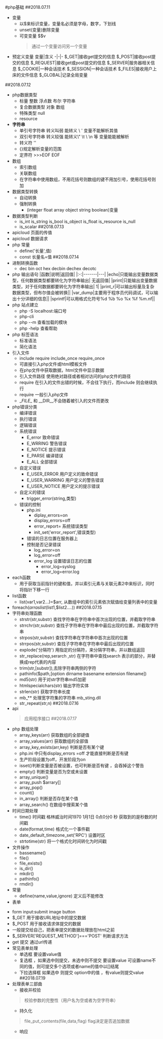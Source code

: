 #php基础
##2018.07.11
- 变量
  - 以$来标识变量，变量名必须是字母，数字，下划线
  - unset(变量)删除变量
  - 可变变量  $$v
    > 通过一个变量访问另一个变量
- 预定义变量
   变量|含义
   -|-|-
   $_GET|接收get提交的信息
   $_POST|接收post提交的信息
   $_REQUEST|接收get或post提交的信息
   $_SERVER|服务器相关信息
   $_COOKIE|一种会话技术
   $_SESSION|一种会话技术
   $_FILES|接收用户上床的文件信息
   $_GLOBAL|记录全局变量

##2018.07.12
- php数据类型
  + 标量 整数 浮点数 布尔 字符串 
  + 复合数据类型 对象 数组
  + 特殊类型 null 
  + resource 
- **字符串**
  + 单引号字符串 转义叫弱 能转义 \\ \' 变量不能解析其值
  + 双引号字符串 转义较强 能转义\\" \t \\ \n 等 变量能能被解析
  + 转义符 '\' 
  + {}规定解析变量的范围 
  + 定界符 >>>EOF EOF
- 数组
  + 索引数组
  + 关联数组
  + 在字符串中使用数组，不用花括号则数组的键不用加引号，使用花括号则加
- 数据类型转换
  + 自动转换
  + 强制转换
    * (integer float array object string boolean)变量
- 数据类型判断
  + is_int is_string is_bool is_object is_float is_resource is_null
  + is_scalar 
##2018.07.13
- apicloud 页面的传值
- apicloud 数据请求
- php 常量
  - define('长量',值)
  - const 长量名=值
##2018.07.14
- 进制转换函数
  + dec bin oct hex decbin dechex decotc
- php 输出语句
  |函数|说明|返回值|
  |:-:|-------|---|
  |echo|只能输出变量数据类型，任何数据类型都要转化为字符串输出|  无返回值|
  |print|只能输出变量数据类型，对于任何数据都要转化为字符串输出| 1|
  |print_r|可以输出标量及复杂数据类型，但布尔值会被转换||
  |var_dump|主要用于程序员代码调试，可以输出十分详细的信息||
  |sprintf|可以用格式化符号%d %b %o %x %f %m.nf||
- php 站点建立
  + php -S localhost:端口号
  + php-cli  
  + php --m 查看加载的模块
  + php -help 查看帮助
- php 标签语法
  + 标准语法 <?php if():?><?php endif?> <?php for():?><?php endfor?>
  + 简化语法 <?php if(){?><?php }?> <?php for()}?><?php }?>
- 引入文件
  + include require include_once require_once
  + 可直接引入php文件或html模板文件
  + 在php文件中获取数据，html文件中显示数据
  + 引入文件路径 使用绝对路径或者相对访问的php文件的路径
  + require 在引入的文件出错的时候，不会往下执行，而include 则会继续执行
  + require 一般引入php文件 
  + \__FILE__ 和 \__DIR__不会随着被引入的文件而更改
- php错误分类
  + 编译错误
  + 执行错误
  + 逻辑错误  
  + 系统错误
    * E_error 致命错误
    * E_WRRING 警告错误
    * E_NOTICE 提示错误
    * E_PARSE 编译错误
    * E_ALL 全部错误
  + 自定义错误
    * E_USER_ERROR 用户定义的致命错误
    * E_USER_WARRING 用户定义的警告错误
    * E_USER_NOTICE 用户定义的提示错误
  + 自定义的错误
    * trigger_error(string,类型)
  + 错误的控制
    * php.ini
      * diplay_errors=on 
      * display_errors=off
      * error_report= 系统错误类型
      * init_set('error_report',错误类型)
    * 错误的日志位置在服务器上
    * 控制是否记录错误
      * log_error=on 
      * log_error=off
      * error_log 设置错误日志的位置
        * error_log=syslog
        * error_log=error.log
- each函数
  + 用于获取当前指针的键和值，并以索引元素与关联元素2中来标识，同时将指针下移一行
- list函数
  + list(var1,var2...)=$arr, 从数组中的索引元素依次赋值给变量列表中的变量
- foreach($arr as list($list1,$list2....))
##2018.07.15
- 字符串处理函数
  + strstr(str,substr) 查找字符串在字符串中首次出现的位置，并截取字符串
  + strrchr(str,substr) 查找子字符串在字符串中最后出现的位置，并截取字符串
  + strpos(str,substr) 查找字符串在字符串中首次出现的位置
  + strrpos(str,substr) 查找子字符串在字符串中最后出现的位置
  + explode('分隔符') 用指定的分隔符，来分隔字符串，并以数组返回  
  + str_replace(rep,serarch ,str) 在字符串中查找search 表示的部分，并替换成rep代表的内容
  + trim(str,[substr]),去除字符串两侧的字符
  + pathinfo($path,[option dirname basename extension filename])
  + md5(str) 用于对str字符串md5加密
  + htmlspecialchars(str) 输出字符实体
  + strlen(str) 获取字符串长度
  + mb_** 处理宽字符集的字符串 mb_sting.dll
  + str_repeat(str,n)
##2018.07.16
- api 
  > 应用程序接口
##2018.07.17
- php 数组处理
  + array_keys(arr) 获取数组的全部键值
  + array_values(arr)  获取数组的全部值
  + array_key_exists(arr,key) 判断是否有某个键
  + php.ini 中只有display_errors =off 才能直接判断是否有键
  + 生产阶段设置为off，开发阶段为on
  + isset()判断变量是否被设置，也可判断是否有键 ，会吞掉这个警告
  + empty() 判断变量是否为空或未设置
  + array_unique()
  + array_push $arrary[]
  + array_pop()
  + count()
  + in_array() 判断是否存在某个值
  + array_search() 在数组中搜索某个值
- 时间日期处理
  + time() 时间戳 格林威治时间1970 1月1日 0点0分0 秒 获取到的是秒数的时间戳
  + date(format,time) 格式化一个事件戳
  + date_default_timezone_set('RPC') 设置时区
  + strtotime(str) 将一个格式化时间转化为时间戳
- 文件操作
  + bassename()
  + file()
  + file_exists()
  + is_dir()
  + mkdir()
  + pathinfo()
  + rmdir()
- 常量
  + define(name,value,ignore) 定义后不能修改
- 表单
 + form input:submit image button
 + $_GET 用于接收URL地址中的提交数据
 + $_POST 用于接收请求体提交的数据
 + 一般提交给自己，把表单提交的数据处理放在html之前 
 + $_SERVER['REQUEST_METHOD']==='POST' 判断请求方法
 + get 提交 通过url传递
 + 常见表单处理
   * 单选框 要设置value值
   * 复选框 ，如果选中则提交，未选中则不提交 要设置value 可设置name不同的值，则可提交多个选项或者name的值中以[]结尾
   * 下拉选择框  如果选中 则提交 option中的值 ，有value则提交value
##2018.07.19
 + 处理表单三部曲
   * 接收并校验
    > 校验参数的完整性（用户名为空或者为空字符串）
   * 持久化
    > file_put_contents(file,data,flag) flag决定是否追加数据
   * 响应
    

 
 
  
  
  
